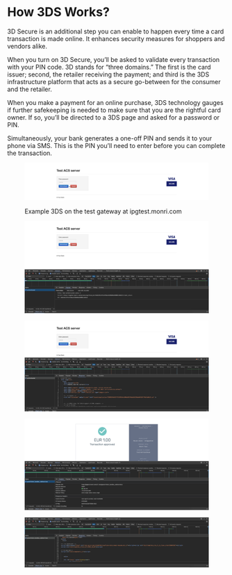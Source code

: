 # How 3DS Works?

3D Secure is an additional step you can enable to happen every time a card transaction is made online. It enhances security measures for shoppers and vendors alike.&#x20;

When you turn on 3D Secure, you’ll be asked to validate every transaction with your PIN code. 3D stands for “three domains.” The first is the card issuer; second, the retailer receiving the payment; and third is the 3DS infrastructure platform that acts as a secure go-between for the consumer and the retailer.

When you make a payment for an online purchase, 3DS technology gauges if further safekeeping is needed to make sure that you are the rightful card owner. If so, you’ll be directed to a 3DS page and asked for a password or PIN.&#x20;

Simultaneously, your bank generates a one-off PIN and sends it to your phone via SMS. This is the PIN you’ll need to enter before you can complete the transaction.

<figure><img src="../.gitbook/assets/image.png" alt=""><figcaption><p>Example 3DS on the test gateway at ipgtest.monri.com</p></figcaption></figure>

<figure><img src="../.gitbook/assets/image (1).png" alt=""><figcaption></figcaption></figure>

<figure><img src="../.gitbook/assets/image (2).png" alt=""><figcaption></figcaption></figure>

<figure><img src="../.gitbook/assets/image (3).png" alt=""><figcaption></figcaption></figure>

<figure><img src="../.gitbook/assets/image (4).png" alt=""><figcaption></figcaption></figure>
